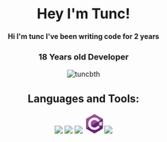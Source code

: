 <h1 align="center" > Hey I'm Tunc! </h1>
<h4 align="center"> Hi I'm tunc I've been writing code for 2 years</h24>
	
<h3 align="center">18 Years old Developer </h3>
<p align="center"><img src="https://komarev.com/ghpvc/?username=tuncbth&label=Profile%20views&color=80ceff&style=flat-square" alt="tuncbth" /></p>

<h2 align="center">Languages and Tools:</h2>

<p align="center"><img src="https://camo.githubusercontent.com/442c452cb73752bb1914ce03fce2017056d651a2099696b8594ddf5ccc74825e/68747470733a2f2f63646e2e6a7364656c6976722e6e65742f67682f64657669636f6e732f64657669636f6e2f69636f6e732f6a6176617363726970742f6a6176617363726970742d6f726967696e616c2e737667" width="40px">  <img src="https://camo.githubusercontent.com/da7acacadecf91d6dc02efcd2be086bb6d78ddff19a1b7a0ab2755a6fda8b1e9/68747470733a2f2f63646e2e6a7364656c6976722e6e65742f67682f64657669636f6e732f64657669636f6e2f69636f6e732f68746d6c352f68746d6c352d6f726967696e616c2e737667" width="40px"> <img src="https://camo.githubusercontent.com/2e496d4bfc6f753ddca87b521ce95c88219f77800212ffa6d4401ad368c82170/68747470733a2f2f63646e2e6a7364656c6976722e6e65742f67682f64657669636f6e732f64657669636f6e2f69636f6e732f637373332f637373332d6f726967696e616c2e737667" width="40px"> <img src="https://raw.githubusercontent.com/devicons/devicon/master/icons/csharp/csharp-original.svg" width="40px"><img src="https://avatars.githubusercontent.com/u/44556874?s=200&v=4" width="48px"></p>
<p align="center">
